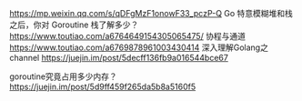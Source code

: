 https://mp.weixin.qq.com/s/qDFgMzF1onowF33_pczP-Q
Go 特意模糊堆和栈之后，你对 Goroutine 栈了解多少？
https://www.toutiao.com/a6764649154305065475/
协程与通道
https://www.toutiao.com/a6769878961003430414
深入理解Golang之channel
https://juejin.im/post/5decff136fb9a016544bce67

goroutine究竟占用多少内存？
https://juejin.im/post/5d9ff459f265da5b8a5160f5
